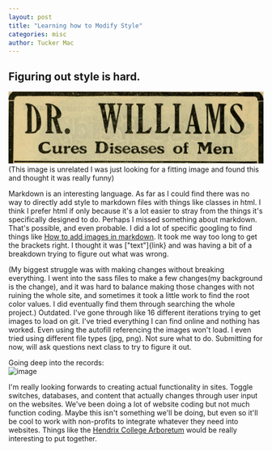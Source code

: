 ```yaml
---
layout: post
title: "Learning how to Modify Style"
categories: misc
author: Tucker Mac
---
```


## Figuring out style is hard.
<img src="image2.jpg"  alt="..." />
(This image is unrelated I was just looking for a fitting image and found this and thought it was really funny)

Markdown is an interesting language. As far as I could find there was no way to directly add style to markdown files with things like classes in html. I think I prefer html if only because it's a lot easier to stray from the things it's specifically designed to do. Perhaps I missed something about markdown. That's possible, and even probable. I did a lot of specific googling to find things like [How to add images in markdown](https://stackoverflow.com/questions/41604263/how-do-i-display-local-image-in-markdown). It took me way too long to get the brackets right. I thought it was ["text"]{link} and was having a bit of a breakdown trying to figure out what was wrong.

(My biggest struggle was with making changes without breaking everything. I went into the sass files to make a few changes(my background is the change), and it was hard to balance making those changes with not ruining the whole site, and sometimes it took a little work to find the root color values. I did eventually find them through searching the whole project.) Outdated. I've gone through like 16 different iterations trying to get images to load on git. I've tried everything I can find online and nothing has worked. Even using the autofill referencing the images won't load. I even tried using different file types (jpg, png). Not sure what to do. Submitting for now, will ask questions next class to try to figure it out.

Going deep into the records:  
![image](blog/assets/detective.png)

I'm really looking forwards to creating actual functionality in sites. Toggle switches, databases, and content that actually changes through user input on the websites. We've been doing a lot of website coding but not much function coding. Maybe this isn't something we'll be doing, but even so it'll be cool to work with non-profits to integrate whatever they need into websites. Things like the [Hendrix College Arboretum](https://arboretum.hendrix.edu) would be really interesting to put together.
